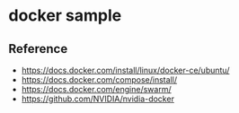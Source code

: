 # docker sample

## Reference
- https://docs.docker.com/install/linux/docker-ce/ubuntu/
- https://docs.docker.com/compose/install/
- https://docs.docker.com/engine/swarm/
- https://github.com/NVIDIA/nvidia-docker
